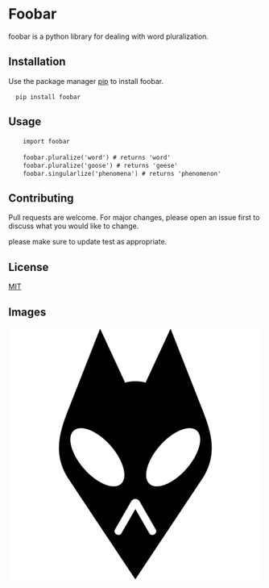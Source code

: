# Foobar
foobar is a python library for dealing with word pluralization.

## Installation
Use the package manager [pip]() to install foobar.

  ```
    pip install foobar
  ```

## Usage 
```
    import foobar

    foobar.pluralize('word') # returns 'word'
    foobar.pluralize('goose') # returns 'geese'
    foobar.singularlize('phenomena') # returns 'phenomenon'
```

## Contributing
Pull requests are welcome. For major changes, please open an issue first to discuss what you would like to change.


please make sure to update test as appropriate.

## License
[MIT](MIThttps://www.mit.edu)

## Images
![](https://github.com/MohamedElsmahy/new-project/blob/main/images/Foobar.png)

